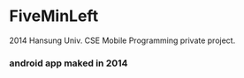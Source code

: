 # FiveMinLeft
2014 Hansung Univ. CSE Mobile Programming private project.

### android app maked in 2014
